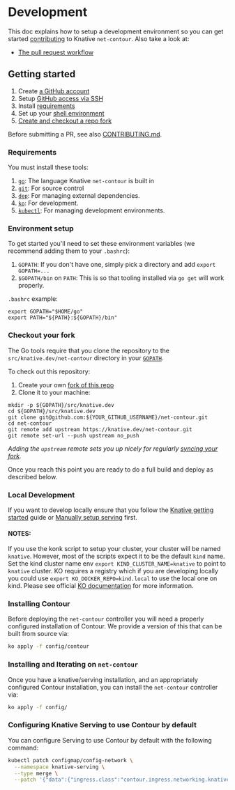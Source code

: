 # Development

This doc explains how to setup a development environment so you can get started
[contributing](https://github.com/knative/docs/blob/main/community/CONTRIBUTING.md)
to Knative `net-contour`. Also take a look at:

- [The pull request workflow](https://github.com/knative/docs/blob/main/community/CONTRIBUTING.md#pull-requests)

## Getting started

1. Create [a GitHub account](https://github.com/join)
1. Setup
   [GitHub access via SSH](https://help.github.com/articles/connecting-to-github-with-ssh/)
1. Install [requirements](#requirements)
1. Set up your [shell environment](#environment-setup)
1. [Create and checkout a repo fork](#checkout-your-fork)

Before submitting a PR, see also [CONTRIBUTING.md](./CONTRIBUTING.md).

### Requirements

You must install these tools:

1. [`go`](https://golang.org/doc/install): The language Knative `net-contour` is
   built in
1. [`git`](https://help.github.com/articles/set-up-git/): For source control
1. [`dep`](https://github.com/golang/dep): For managing external dependencies.
1. [`ko`](https://github.com/google/ko): For development.
1. [`kubectl`](https://kubernetes.io/docs/tasks/tools/install-kubectl/): For
   managing development environments.

### Environment setup

To get started you'll need to set these environment variables (we recommend
adding them to your `.bashrc`):

1. `GOPATH`: If you don't have one, simply pick a directory and add
   `export GOPATH=...`
1. `$GOPATH/bin` on `PATH`: This is so that tooling installed via `go get` will
   work properly.

`.bashrc` example:

```shell
export GOPATH="$HOME/go"
export PATH="${PATH}:${GOPATH}/bin"
```

### Checkout your fork

The Go tools require that you clone the repository to the
`src/knative.dev/net-contour` directory in your
[`GOPATH`](https://github.com/golang/go/wiki/SettingGOPATH).

To check out this repository:

1. Create your own
   [fork of this repo](https://help.github.com/articles/fork-a-repo/)
1. Clone it to your machine:

```shell
mkdir -p ${GOPATH}/src/knative.dev
cd ${GOPATH}/src/knative.dev
git clone git@github.com:${YOUR_GITHUB_USERNAME}/net-contour.git
cd net-contour
git remote add upstream https://knative.dev/net-contour.git
git remote set-url --push upstream no_push
```

_Adding the `upstream` remote sets you up nicely for regularly
[syncing your fork](https://help.github.com/articles/syncing-a-fork/)._

Once you reach this point you are ready to do a full build and deploy as
described below.

### Local Development

If you want to develop locally ensure that you follow the
[Knative getting started](https://knative.dev/docs/getting-started/) guide
or [Manually setup serving](https://github.com/knative/serving/blob/main/DEVELOPMENT.md)
first.

#### NOTES:
If you use the konk script to setup your cluster, your cluster will be named `knative`.
However, most of the scripts expect it to be the default `kind` name. Set the kind cluster
name env `export KIND_CLUSTER_NAME=knative` to point to `knative` cluster. KO requires a
registry which if you are developing locally you could use `export KO_DOCKER_REPO=kind.local`
to use the local one on kind. Please see official
[KO documentation](https://github.com/google/ko#local-publishing-options) for more information.

### Installing Contour

Before deploying the `net-contour` controller you will need a properly
configured installation of Contour. We provide a version of this that can be
built from source via:

```bash
ko apply -f config/contour
```

### Installing and Iterating on `net-contour`

Once you have a knative/serving installation, and an appropriately configured
Contour installation, you can install the `net-contour` controller via:

```bash
ko apply -f config/
```

### Configuring Knative Serving to use Contour by default

You can configure Serving to use Contour by default with the following command:

```bash
kubectl patch configmap/config-network \
  --namespace knative-serving \
  --type merge \
  --patch '{"data":{"ingress.class":"contour.ingress.networking.knative.dev"}}'
```
